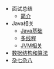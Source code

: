 - 面试总结
  - [简介](/面试总结/)
- Java相关
  - [Java基础](面试总结/Java相关/Java基础.md)
  - [多线程](面试总结/Java相关/多线程.md)
  - [JVM相关](面试总结/Java相关/JVM相关.md)
- [数据结构和算法](面试总结/数据结构和算法.md)
- [杂七杂八](面试总结/杂七杂八.md)
